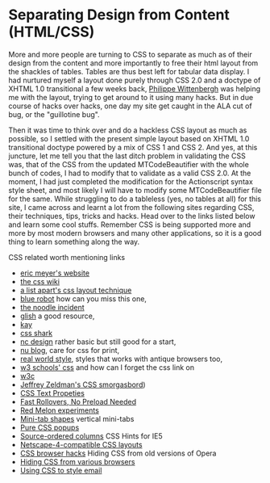 # Separating Design from Content (HTML/CSS)

More and more people are turning to CSS to separate as much as of their design from the content and more importantly to free their html layout from the shackles of tables. Tables are thus best left for tabular data display. I had nurtured myself a layout done purely through CSS 2.0 and a doctype of XHTML 1.0 transitional a few weeks back, [Philippe Wittenbergh](http://www.l-c-n.com/) was helping me with the layout, trying to get around to it using many hacks. But in due course of hacks over hacks, one day my site get caught in the ALA cut of bug, or the "guillotine bug".

Then it was time to think over and do a hackless CSS layout as much as possible, so I settled with the present simple layout based on XHTML 1.0 transitional doctype powered by a mix of CSS 1 and CSS 2. And yes, at this juncture, let me tell you that the last ditch problem in validating the CSS was, that of the CSS from the updated MTCodeBeautifier with the whole bunch of codes, I had to modify that to validate as a valid CSS 2.0. At the moment, I had just completed the modification for the Actionscript syntax style sheet, and most likely I will have to modify some MTCodeBeautifier file for the same.
While struggling to do a tableless (yes, no tables at all) for this site, I came across and learnt a lot from the following sites regarding CSS, their techniques, tips, tricks and hacks. Head over to the links listed below and learn some cool stuffs. Remember CSS is being supported more and more by most modern browsers and many other applications, so it is a good thing to learn something along the way.

CSS related worth mentioning links

- <a href="http://www.meyerweb.com/" title="eric meyer">eric meyer's website</a>
- <a href="http://css-discuss.incutio.com/" title="css wiki">the css wiki</a>
- <a href="http://www.alistapart.com/stories/practicalcss/" title="ala layout">a list apart's css layout technique</a>
- <a href="http://www.bluerobot.com/" title="blue robot">blue robot</a> how can you miss this one,
- <a href="http://www.thenoodleincident.com/" title="noodle incident">the noodle incident</a>
- <a href="http://glish.com/" title="glish">glish</a> a good resource,
- <a href="http://www.v2studio.com/k/" title="kay">kay</a>
- <a href="http://www.mako4css.com/" title="css shark">css shark</a>
- <a href="http://www.ncdesign.org/html/sindex.htm" title="nc design">nc design</a> rather basic but still good for a start,
- <a href="http://www.contenu.nu/nublog.html" title="nu blog">nu blog</a>, care for css for print,
- <a href="http://realworldstyle.com/" title="real world style">real world style</a>, styles that works with antique browsers too,
- <a href="http://www.w3schools.com/css/" title="w3 schools">w3 schools' css</a>
and how can I forget the css link on
- <a href="http://www.w3.org/TR/REC-CSS2/cover.html" title="w3c">w3c</a>
- <a href="http://zeldman.com/daily/1003b.shtml#nov0603" title="CSS smorgasbord">Jeffrey Zeldman's CSS smorgasbord</a>)
- <a href="http://www.htmlhelp.com/reference/css/text/" title="">CSS Text Propeties</a>
- <a href="http://www.pixy.cz/blogg/clanky/cssnopreloadrollovers/">Fast Rollovers, No Preload Needed</a>
- <a href="http://www.redmelon.net/tstme/">Red Melon experiments</a>
- <a href="http://www.simplebits.com/tips/minitab_shapes.html">Mini-tab shapes</a>
vertical mini-tabs
- <a href="http://www.meyerweb.com/eric/css/edge/popups/demo.html">Pure CSS popups</a>
- <a href="http://www.positioniseverything.net/ordered-floats.html#demo-213">Source-ordered columns</a>
CSS Hints for IE5
- <a href="http://www.fu2k.org/alex/css/">Netscape-4-compatible CSS layouts</a>
- <a href="http://css-discuss.incutio.com/?page=CssHacks">CSS browser hacks</a>
Hiding CSS from old versions of Opera
- <a href="http://www.w3development.de/css/hide_css_from_browsers/">Hiding CSS from various browsers</a>
- <a href="http://css-discuss.incutio.com/?page=StyleInEmail">Using CSS to style email</a>
